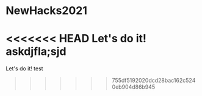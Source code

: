 # NewHacks2021
<<<<<<< HEAD
Let's do it! askdjfla;sjd
=======
Let's do it!
test
>>>>>>> 755df5192020dcd28bac162c5240eb904d86b945
